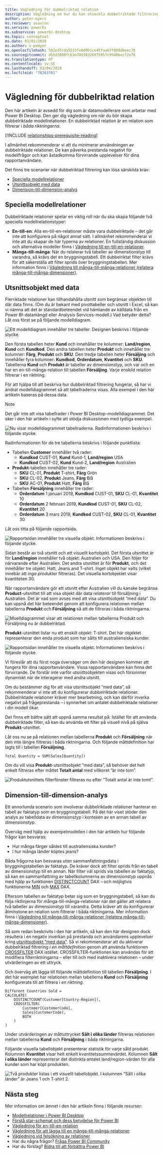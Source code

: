 ```yaml
---
title: Vägledning för dubbelriktad relation
description: Vägledning om hur du kan utveckla dubbelriktade filtreringsmodellsrelationer.
author: peter-myers
ms.reviewer: asaxton
ms.service: powerbi
ms.subservice: powerbi-desktop
ms.topic: conceptual
ms.date: 03/02/2020
ms.author: v-pemyer
ms.openlocfilehash: 502e37cda5533fe6d9b1ce45faa67f809dbeec78
ms.sourcegitcommit: d55d3089fcb3e78930326975957c9940becf2e76
ms.translationtype: HT
ms.contentlocale: sv-SE
ms.lasthandoff: 03/04/2020
ms.locfileid: "78263701"
---
```

# <a name="bi-directional-relationship-guidance"></a>Vägledning för dubbelriktad relation

Den här artikeln är avsedd för dig som är datamodellerare som arbetar med Power BI Desktop. Den ger dig vägledning om när du bör skapa dubbelriktade modellrelationer. En dubbelriktad relation är en relation som filtrerar i _båda riktningarna_.

[!INCLUDE [relationships-prerequisite-reading](includes/relationships-prerequisite-reading.md)]

I allmänhet rekommenderar vi att du minimerar användningen av dubbelriktade relationer. De kan påverka prestanda negativt för modellfrågor och kan åstadkomma förvirrande upplevelser för dina rapportanvändare.

Det finns tre scenarier när dubbelriktad filtrering kan lösa särskilda krav:

- [Speciella modellrelationer](#special-model-relationships)
- [Utsnittsobjekt med data](#slicer-items-with-data)
- [Dimension-till-dimension-analys](#dimension-to-dimension-analysis)

## <a name="special-model-relationships"></a>Speciella modellrelationer

Dubbelriktade relationer spelar en viktig roll när du ska skapa följande två speciella modellrelationstyper:

- **En-till-en**: Alla en-till-en-relationer måste vara dubbelriktade – det går inte att konfigurera på något annat sätt. I allmänhet rekommenderar vi inte att du skapar de här typerna av relationer. En fullständig diskussion och alternativa modeller finns i [Vägledning till en-till-en-relationer](relationships-one-to-one.md).
- **Många-till-många**: När du relaterar två tabeller av dimenstionstyp till varandra, så krävs det en bryggningstabell. Ett dubbelriktat filter krävs för att säkerställa att filter sprids över bryggningstabellen. Mer information finns i [Vägledning till många-till-många-relationer (relatera många-till-många-dimensioner)](relationships-many-to-many.md#relate-many-to-many-dimensions).

## <a name="slicer-items-with-data"></a>Utsnittsobjekt med data

Flerriktade relationer kan tillhandahålla utsnitt som begränsar objekten till där data finns. (Om du är bekant med pivottabeller och utsnitt i Excel, så kan vi nämna att det är standardbeteendet vid hämtande av källdata från en Power BI-datamängd eller Analysis Services-modell.) Vad betyder detta? Låt oss först se på följande modelldiagram.

![Ett modelldiagram innehåller tre tabeller. Designen beskrivs i följande stycke.](media/relationships-bidirectional-filtering/sales-model-diagram.png)

Den första tabellen heter **Kund** och innehåller tre kolumner: **Land/region**, **Kund** och **Kundkod**. Den andra tabellen heter **Produkt** och innehåller tre kolumner: **Färg**, **Produkt** och **SKU**. Den tredje tabellen heter **Försäljing** och innehåller fyra kolumner: **Kundkod**, **Orderdatum**, **Kvantitet** och **SKU**. Tabellerna **Kund** och **Produkt** är tabeller av dimensionstyp, och var och en har en en-till-många-relation till tabellen **Försäljing**. Varje enskild relation filtrerar i en riktning.

För att hjälpa till att beskriva hur dubbelriktad filtrering fungerar, så har vi ändrat modelldiagrammet så att tabellraderna visas. Alla exempel i den här artikeln baseras på dessa data.

> [!NOTE]
> Det går inte att visa tabellrader i Power BI Desktop-modelldiagrammet. Det sker i den här artikeln i syfte att stödja diskussionen med tydliga exempel.

![Nu visar modelldiagrammet tabellraderna. Radinformationen beskrivs i följande stycke.](media/relationships-bidirectional-filtering/sales-model-diagram-rows.png)

Radinformationen för de tre tabellerna beskrivs i följande punktlista:

- Tabellen **Customer** innehåller två rader:
  - **Kundkod** CUST-01, **Kund** Kund-1, **Land/region** USA
  - **Kundkod** CUST-02, **Kund** Kund-2, **Land/region** Australien
- **Produkt**-tabellen innehåller tre rader:
  - **SKU** CL-01, **Produkt** T-shirt, **Färg** Grön
  - **SKU** CL-02, **Produkt** Jeans, **Färg** Blå
  - **SKU** AC-01, **Produkt** Hatt, **Färg** Blå
- Tabellen **Försäljning** innehåller tre rader:
  - **Orderdatum** 1 januari 2019, **Kundkod** CUST-01, **SKU** CL-01, **Kvantitet** 10
  - **Orderdatum** 2 februari 2019, **Kundkod** CUST-01, **SKU** CL-02, **Kvantitet** 20
  - **Orderdatum** 3 mars 2019, **Kundkod** CUST-02, **SKU** CL-01, **Kvantitet** 30

Låt oss titta på följande rapportsida.

![Rapportsidan innehåller tre visuella objekt. Informationen beskrivs i följande stycke.](media/relationships-bidirectional-filtering/sales-report-no-bi-directional-filter.png)

Sidan består av två utsnitt och ett visuellt kortobjekt. Det första utsnittet är för **Land/region** innehåller två objekt: Australien och USA. Den följer för närvarande efter Australien. Det andra utsnittet är för **Produkt**, och det innehåller tre objekt: Hatt, Jeans and T-shirt. Inget objekt har valts (vilket innebär att _inga produkter_ filtreras). Det visuella kortobjektet visar kvantiteten 30.

När rapportanvändare gör ett utsnitt efter Australien vill du kanske begränsa **Product**-utsnittet till att visa objekt där data _relaterar_ till försäljning i Australien. Det är vad som avses med att visa utsnittsobjekt ”med data”. Du kan uppnå det här beteendet genom att konfigurera relationen mellan tabellerna **Produkt** och **Försäljning** så att de filtreras i båda riktningarna.

![Moelldiagrammet visar att relationen mellan tabellerna Produkt och Försäljning nu är dubbelriktad.](media/relationships-bidirectional-filtering/sales-model-diagram-rows-bi-directional-filter.png)

**Produkt**-utsnittet listar nu ett enskilt objekt: T-shirt. Det här objektet representerar den enda produkt som har sålts till australiensiska kunder.

![Rapportsidan innehåller tre visuella objekt. Informationen beskrivs i följande stycke.](media/relationships-bidirectional-filtering/sales-report-bi-directional-filter.png)

Vi föreslår att du först noga överväger om den här designen kommer att fungera för dina rapportanvändare. Vissa rapportanvändare kan finna det förvirrande. De förstår inte varför utsnittsobjekten visas och försvinner dynamiskt när de interagerar med andra utsnitt.

Om du bestämmer dig för att visa utsnittsobjekt ”med data”, så rekommenderar vi inte att du konfigurerar dubbelriktade relationer. Dubbelriktade relationer kräver mer bearbetning, och kan därför inverka negativt på frågeprestanda – i synnerhet om antalet dubbelriktade relationer i din modell ökar.

Det finns ett bättre sätt att uppnå samma resultat på: Istället för att använda dubbelriktade filter, så kan du använda ett filter på visuell nivå på själva **Produkt**-utsnittet.

Låt oss nu se på relationen mellan tabellerna **Produkt** och **Försäljning** när den inte längre filtreras i båda riktningarna. Och följande måttdefinition har lagts till i tabellen **Försäljning**.

```dax
Total Quantity = SUM(Sales[Quantity])
```

Om du vill visa **Produkt**-utsnittsobjekt ”med data”, så behöver det helt enkelt filtreras efter måttet **Totalt antal** med villkoret ”är inte tom”.

![Produktutsnittets filterfönster filtreras nu efter ”Totalt antal är inte tomt”.](media/relationships-bidirectional-filtering/filter-product-slicer-measure-is-not-blank.png)

## <a name="dimension-to-dimension-analysis"></a>Dimension-till-dimension-analys

Ett annorlunda scenario som involverar dubbelriktade relationer hanterar en tabell av faktatyp som en bryggningstabell. På det här viset stöder den analys av tabelldata av dimensionstyp i kontexen av en annan tabell av dimensionstyp.

Överväg med hjälp av exempelmodellen i den här artikeln hur följande frågor kan besvaras:

- Hur många färger såldes till australiensiska kunder?
- I hur många länder köptes jeans?

Båda frågorna kan besvaras _utan_ sammanfattningsdata i bryggningstabellen av faktatyp. De kräver dock att filter sprids från en tabell av dimensionstyp till en annan. När filter väl sprids via tabellen av faktatyp, så kan en sammanfattning av tabellkolumnerna av dimensionstyp uppnås med hjälp av funktionen [DISTINCTCOUNT](/dax/distinctcount-function-dax) DAX – och möjligtvis funktionerna [MIN](/dax/min-function-dax) och [MAX](/dax/max-function-dax) DAX.

Eftersom tabellen av faktatyp beter sig som en bryggningstabell, så kan du följa riktlinjerna för många-till-många-relationer när det gäller att relatera två tabeller av dimensionstyp till varandra. Detta kräver att du konfigurerar åtminstone en relation som filtrerar i båda riktningarna. Mer information finns i [Vägledning till många-till-många-relationer (relatera många-till-många-dimensioner)](relationships-many-to-many.md#relate-many-to-many-dimensions).

Så som redan beskrivits i den här artikeln, så kan den här designen dock resultera i en negativ inverkan på prestanda och användarens upplevelser kring [utsnittsobjekt ”med data”](#slicer-items-with-data). Så vi rekommenderar att du aktiverar dubbelriktad filtrering _i en måttdefinition_ genom att använda funktionen [CROSSFILTER](/dax/crossfilter-function) DAX istället. CROSSFILTER-funktionen kan användas för att modifiera filterriktningarna – eller till och med inaktivera relationen – under utvärderingen av ett uttryck.

Och överväg att lägga till följande måttdefinition till tabellen **Försäljning**. I det här exemplet har relationen mellan tabellerna **Kund** och **Försäljning** konfigurerats till att filtrera i _en riktning_.

```dax
Different Countries Sold =
CALCULATE(
    DISTINCTCOUNT(Customer[Country-Region]),
    CROSSFILTER(
        Customer[CustomerCode],
        Sales[CustomerCode],
        BOTH
    )
)
```

Under utvärderingen av måttuttrycket **Sålt i olika länder** filtreras relationen mellan tabellerna **Kund** och **Försäljning** i båda riktningarna.

Följande visuella tabellobjekt presenterar statistik för varje såld produkt. Kolumnen **Kvantitet** visar helt enkelt kvantitetssummevärdet. Kolumnen **Sålt i olika länder** representerar det distinkta antalet land/region-värden för alla kunder som har köpt produkten.

![Två produkter listas i ett visuellt tabellobjekt. I kolumnen ”Sålt i olika länder” är Jeans 1 och T-shirt 2.](media/relationships-bidirectional-filtering/country-sales-crossfilter-function.png)

## <a name="next-steps"></a>Nästa steg

Mer information om ämnet i den här artikeln finns i följande resurser:

- [Modellrelationer i Power BI Desktop](../desktop-relationships-understand.md)
- [Förstå star-schemat och dess betydelse för Power BI](star-schema.md)
- [Vägledning för en-till-en-relation](relationships-one-to-one.md)
- [Vägledning för att lägga till en många-till-många-relationer](relationships-many-to-many.md)
- [Vägledning vid felsökning av relationer](relationships-troubleshoot.md)
- Har du några frågor? [Fråga Power BI Community](https://community.powerbi.com/)
- Har du förslag? [Bidra till att förbättra Power BI](https://ideas.powerbi.com/)
